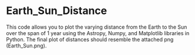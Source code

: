 # Earth_Sun_Distance
This code allows you to plot the varying distance from the Earth to the Sun over the span of 1 year using the Astropy, Numpy, and Matplotlib libraries in Python. The final plot of distances should resemble the attached png (Earth_Sun.png). 
